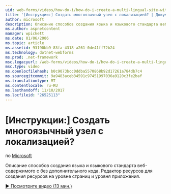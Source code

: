```yaml
---
uid: web-forms/videos/how-do-i/how-do-i-create-a-multi-lingual-site-with-localization
title: '[Инструкции:] Создать многоязычный узел с локализацией? | Документы Майкрософт'
author: microsoft
description: Описание способов создания языка и языкового стандарта веб-содержимого с без дополнительного кода. Используйте редактор ресурсов для создания страниц и уровня приложения...
ms.author: aspnetcontent
manager: wpickett
ms.date: 01/06/2006
ms.topic: article
ms.assetid: 93190bb9-83fa-4318-a261-0de41ff72b24
ms.technology: dotnet-webforms
ms.prod: .net-framework
msc.legacyurl: /web-forms/videos/how-do-i/how-do-i-create-a-multi-lingual-site-with-localization
msc.type: video
ms.openlocfilehash: b0c9073bcc0ddba5570868b92d17261a784db7c4
ms.sourcegitcommit: 9a9483aceb34591c97451997036a9120c3fe2baf
ms.translationtype: MT
ms.contentlocale: ru-RU
ms.lasthandoff: 11/10/2017
ms.locfileid: "26525113"
---
```

<a name="how-do-i-create-a-multi-lingual-site-with-localization"></a>[Инструкции:] Создать многоязычный узел с локализацией?
====================
по [Microsoft](https://github.com/microsoft)

Описание способов создания языка и языкового стандарта веб-содержимого с без дополнительного кода. Редактор ресурсов для создания ресурсов на уровне страниц и уровня приложения.

[&#9654; Посмотрите видео (13 мин.)](https://channel9.msdn.com/Blogs/ASP-NET-Site-Videos/how-do-i-create-a-multi-lingual-site-with-localization)
